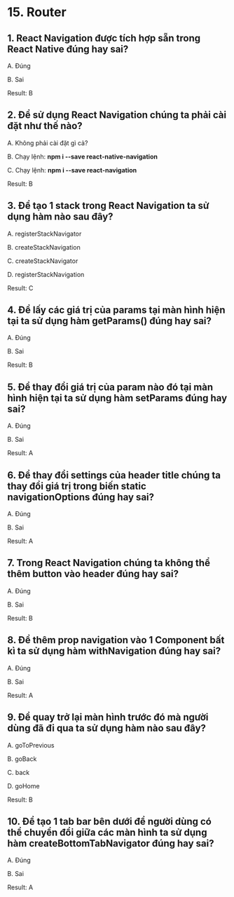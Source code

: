 # 15. Router

## 1. React Navigation được tích hợp sẵn trong React Native đúng hay sai?

A. Đúng

B. Sai

Result: B


## 2. Để sử dụng React Navigation chúng ta phải cài đặt như thế nào?

A. Không phải cài đặt gì cả?

B. Chạy lệnh: **npm i --save react-native-navigation**

C. Chạy lệnh: **npm i --save react-navigation**

Result: B


## 3. Để tạo 1 stack trong React Navigation ta sử dụng hàm nào sau đây?

A. registerStackNavigator

B. createStackNavigation

C. createStackNavigator

D. registerStackNavigation

Result: C


## 4. Để lấy các giá trị của params tại màn hình hiện tại ta sử dụng hàm **getParams()** đúng hay sai?

A. Đúng

B. Sai

Result: B


## 5. Để thay đổi giá trị của param nào đó tại màn hình hiện tại ta sử dụng hàm **setParams** đúng hay sai?

A. Đúng

B. Sai

Result: A


## 6. Để thay đổi settings của **header title** chúng ta thay đổi giá trị trong biến **static navigationOptions** đúng hay sai?

A. Đúng

B. Sai

Result: A


## 7. Trong React Navigation chúng ta không thể thêm button vào header đúng hay sai?

A. Đúng

B. Sai

Result: B


## 8. Để thêm prop **navigation** vào 1 Component bất kì ta sử dụng hàm **withNavigation** đúng hay sai?

A. Đúng

B. Sai

Result: A


## 9. Để quay trở lại màn hình trước đó mà người dùng đã đi qua ta sử dụng hàm nào sau đây?

A. goToPrevious

B. goBack

C. back

D. goHome

Result: B


## 10. Để tạo 1 tab bar bên dưới để người dùng có thể chuyển đổi giữa các màn hình ta sử dụng hàm **createBottomTabNavigator** đúng hay sai?

A. Đúng

B. Sai

Result: A

